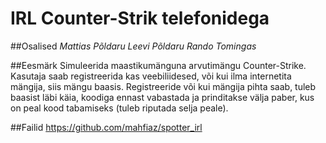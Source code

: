 # IRL Counter-Strik telefonidega

##Osalised
*Mattias Põldaru*
*Leevi Põldaru*
*Rando Tomingas*

##Eesmärk
Simuleerida maastikumänguna arvutimängu Counter-Strike.
Kasutaja saab registreerida kas veebiliidesed, või kui ilma internetita mängija, siis mängu baasis.
Registreeride või kui mängija pihta saab, tuleb baasist läbi käia, koodiga ennast vabastada ja prinditakse välja paber, kus on peal kood tabamiseks (tuleb riputada selja peale).

##Failid
https://github.com/mahfiaz/spotter_irl